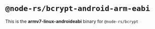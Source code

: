 # `@node-rs/bcrypt-android-arm-eabi`

This is the **armv7-linux-androideabi** binary for `@node-rs/bcrypt`
